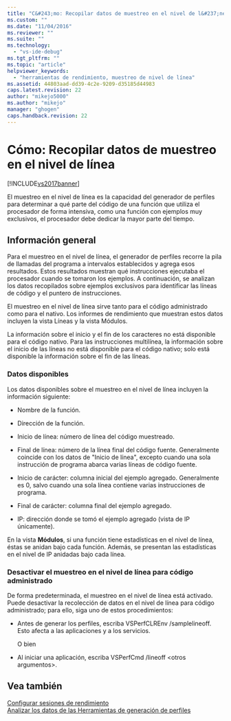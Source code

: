 ```yaml
---
title: "C&#243;mo: Recopilar datos de muestreo en el nivel de l&#237;nea | Microsoft Docs"
ms.custom: ""
ms.date: "11/04/2016"
ms.reviewer: ""
ms.suite: ""
ms.technology: 
  - "vs-ide-debug"
ms.tgt_pltfrm: ""
ms.topic: "article"
helpviewer_keywords: 
  - "herramientas de rendimiento, muestreo de nivel de línea"
ms.assetid: 44803aad-dd39-4c2e-9209-d35185d44983
caps.latest.revision: 22
author: "mikejo5000"
ms.author: "mikejo"
manager: "ghogen"
caps.handback.revision: 22
---
```

# C&#243;mo: Recopilar datos de muestreo en el nivel de l&#237;nea
[!INCLUDE[vs2017banner](../code-quality/includes/vs2017banner.md)]

El muestreo en el nivel de línea es la capacidad del generador de perfiles para determinar a qué parte del código de una función que utiliza el procesador de forma intensiva, como una función con ejemplos muy exclusivos, el procesador debe dedicar la mayor parte del tiempo.  
  
## Información general  
 Para el muestreo en el nivel de línea, el generador de perfiles recorre la pila de llamadas del programa a intervalos establecidos y agrega esos resultados.  Estos resultados muestran qué instrucciones ejecutaba el procesador cuando se tomaron los ejemplos.  A continuación, se analizan los datos recopilados sobre ejemplos exclusivos para identificar las líneas de código y el puntero de instrucciones.  
  
 El muestreo en el nivel de línea sirve tanto para el código administrado como para el nativo.  Los informes de rendimiento que muestran estos datos incluyen la vista Líneas y la vista Módulos.  
  
 La información sobre el inicio y el fin de los caracteres no está disponible para el código nativo.  Para las instrucciones multilínea, la información sobre el inicio de las líneas no está disponible para el código nativo; solo está disponible la información sobre el fin de las líneas.  
  
### Datos disponibles  
 Los datos disponibles sobre el muestreo en el nivel de línea incluyen la información siguiente:  
  
-   Nombre de la función.  
  
-   Dirección de la función.  
  
-   Inicio de línea: número de línea del código muestreado.  
  
-   Final de línea: número de la línea final del código fuente.  Generalmente coincide con los datos de "Inicio de línea", excepto cuando una sola instrucción de programa abarca varias líneas de código fuente.  
  
-   Inicio de carácter: columna inicial del ejemplo agregado.  Generalmente es 0, salvo cuando una sola línea contiene varias instrucciones de programa.  
  
-   Final de carácter: columna final del ejemplo agregado.  
  
-   IP: dirección donde se tomó el ejemplo agregado \(vista de IP únicamente\).  
  
 En la vista **Módulos**, si una función tiene estadísticas en el nivel de línea, éstas se anidan bajo cada función.  Además, se presentan las estadísticas en el nivel de IP anidadas bajo cada línea.  
  
### Desactivar el muestreo en el nivel de línea para código administrado  
 De forma predeterminada, el muestreo en el nivel de línea está activado.  Puede desactivar la recolección de datos en el nivel de línea para código administrado; para ello, siga uno de estos procedimientos:  
  
-   Antes de generar los perfiles, escriba VSPerfCLREnv \/samplelineoff.  Esto afecta a las aplicaciones y a los servicios.  
  
     O bien  
  
-   Al iniciar una aplicación, escriba VSPerfCmd \/lineoff \<otros argumentos\>.  
  
## Vea también  
 [Configurar sesiones de rendimiento](../profiling/configuring-performance-sessions.md)   
 [Analizar los datos de las Herramientas de generación de perfiles](../profiling/analyzing-performance-tools-data.md)
